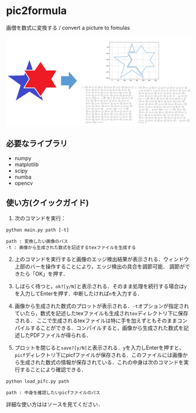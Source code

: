 # pic2formula

画僧を数式に変換する / convert a picture to fomulas

![demo.png](https://github.com/s-col/pic2formula/blob/fig_for_Readme/demo.png)

## 必要なライブラリ

* numpy
* matplotlib
* scipy
* numba
* opencv

## 使い方(クイックガイド)

1. 次のコマンドを実行：

```
python main.py path [-t]
```

```
path : 変換したい画像のパス  
-t : 画像から生成された数式を記述するtexファイルを生成する
```

2. 上のコマンドを実行すると画像のエッジ検出結果が表示される．ウィンドウ上部のバーを操作することにより，エッジ検出の具合を調節可能．
調節ができたら「OK」を押す．

3. しばらく待つと，`ok?[y/N]`と表示される．そのまま処理を続行する場合は`y`を入力してEnterを押す．中断したければ`n`を入力する．

4. 画像から生成された数式のプロットが表示される．`-t`オプションが指定されていたら，数式を記述したtexファイルも生成され`tex`ディレクトリ下に保存される．
ここで生成されるtexファイルは特に手を加えずともそのままコンパイルすることができる．コンパイルすると，画像から生成された数式を記述したPDFファイルが得られる．

5. プロットを閉じると`save?[y/N]`と表示される．`y`を入力しEnterを押すと，`picf`ディレクトリ下にpicfファイルが保存される．このファイルには画像から生成された数式の情報が保存されている．これの中身は次のコマンドを実行することにより確認できる．

```
python load_pifc.py path
```

```
path : 中身を確認したいpicfファイルのパス
```

詳細な使い方ははソースを見てください．
